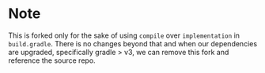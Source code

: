 # Note

This is forked only for the sake of using `compile` over `implementation` in `build.gradle`.
There is no changes beyond that and when our dependencies are upgraded, specifically gradle > v3, we can remove this fork and reference the source repo.
